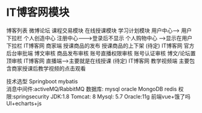 # IT博客网模块
博客列表
微博论坛
课程交易模块
在线授课模块
学习计划模块
用户中心--> 用户下拉栏
个人创造中心
注册中心--->登录后不显示
个人购物中心 -->显示在用户下拉栏
IT博客网 商家端
授课商品的发布
授课商品的上下架
(待定)
IT博客网 官方后台审批端
博文审核
商品发布审核
账号直播权限审核
账号认证审核
博文/论坛置顶审核
IT博客网 直播端-->主要就是在线授课
(待定)
IT博客网 教学视频端
主要包含商家授课后教学视频的点击观看
 
技术选型
Springboot mybatis  
消息中间件:activeMQ/RabbitMQ
数据库: mysql oracle MongoDB redis
权限:springsecurity
JDK:1.8
Tomcat: 8
Mysql: 5.7
Oracle:11g
前端vue+饿了吗UI+echarts+js
